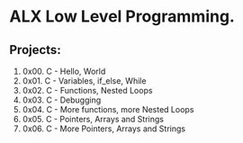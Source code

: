 # ALX Low Level Programming.
## Projects:
1. 0x00. C - Hello, World
2. 0x01. C - Variables, if_else, While
3. 0x02. C - Functions, Nested Loops
4. 0x03. C - Debugging
5. 0x04. C - More functions, more Nested Loops
6. 0x05. C - Pointers, Arrays and Strings
7. 0x06. C - More Pointers, Arrays and Strings

